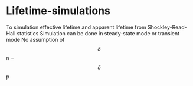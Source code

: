 # Lifetime-simulations
To simulation effective lifetime and apparent lifetime from Shockley-Read-Hall statistics
Simulation can be done in steady-state mode or transient mode
No assumption of $$\delta$$n = $$\delta$$p
